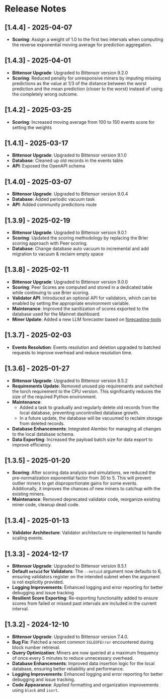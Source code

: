 # Release Notes

## [1.4.4] - 2025-04-07
- **Scoring**: Assign a weight of 1.0 to the first two intervals when computing the reverse exponential moving average for prediction aggregation.

## [1.4.3] - 2025-04-01
- **Bittensor Upgrade**: Upgraded to Bittensor version 9.2.0
- **Scoring**: Reduced penalty for unresponsive miners by imputing missing predictions as the value at 1/3 of the distance between the worst prediction and the mean prediction (closer to the worst) instead of using the completely wrong outcome.

## [1.4.2] - 2025-03-25
- **Scoring**: Increased moving average from 100 to 150 events score for setting the weights

## [1.4.1] - 2025-03-17
- **Bittensor Upgrade**: Upgraded to Bittensor version 9.1.0
- **Database**: Cleaned up old records in the events table
- **API**: Exposed the OpenAPI schema

## [1.4.0] - 2025-03-07
- **Bittensor Upgrade**: Upgraded to Bittensor version 9.0.4
- **Database**: Added periodic vacuum task
- **API**: Added community predictions route

## [1.3.9] - 2025-02-19
- **Bittensor Upgrade**: Upgraded to Bittensor version 9.0.1
- **Scoring**: Updated the scoring methodology by replacing the Brier scoring approach with Peer scoring.
- **Database**: Change database auto vacuum to incremental and add migration to vacuum & reclaim empty space

## [1.3.8] - 2025-02-11
- **Bittensor Upgrade**: Upgraded to Bittensor version 9.0.0
- **Scoring**: Peer Scores are computed and stored in a dedicated table while continuing to use Brier scoring.
- **Validator API**: Introduced an optional API for validators, which can be enabled by setting the appropriate environment variable.
- **Maintenance**: Improved the sanitization of scores exported to the database used for the Mainnet dashboard.
- **Miner Update**: Added a new LLM forecaster based on [forecasting-tools](https://github.com/Metaculus/forecasting-tools)

## [1.3.7] - 2025-02-03
- **Events Resolution**: Events resolution and deletion upgraded to batched requests to improve overhead and reduce resolution time.

## [1.3.6] - 2025-01-27
- **Bittensor Upgrade**: Upgraded to Bittensor version 8.5.2
- **Requirements Update**: Removed unused pip requirements and switched the torch requirement to the CPU version. This significantly reduces the size of the required Python environment.
- **Maintenance**:
    - Added a task to gradually and regularly delete old records from the local database, preventing uncontrolled database growth.
    - In a future update, the database will be vacuumed to reclaim storage from deleted records.
- **Database Enhancements**: Integrated Alembic for managing all changes to the local database schema.
- **Data Exporting**: Increased the payload batch size for data export to improve efficiency.

## [1.3.5] - 2025-01-20
- **Scoring**: After scoring data analysis and simulations, we reduced the pre-normalization exponential factor from 30 to 5. This will prevent outlier miners to get disproportionate gains for some events. Additionally, it improves the chances of new miners to catchup with the existing miners.
- **Maintenance**: Removed deprecated validator code, reorganize existing miner code, cleanup dead code.

## [1.3.4] - 2025-01-13
- **Validator Architecture**: Validator architecture re-implemented to handle scaling events.

## [1.3.3] - 2024-12-17
- **Bittensor Upgrade**: Upgraded to Bittensor version 8.5.1
- **Default `netuid` for Validators**: The `--netuid` argument now defaults to 6, ensuring validators register on the intended subnet when the argument is not explicitly provided.
- **Logging Improvements**: Enhanced logging and error reporting for better debugging and issue tracking
- **Resilient Score Exporting**: Re-exporting functionality added to ensure scores from failed or missed past intervals are included in the current interval.

## [1.3.2] - 2024-12-10
- **Bittensor Upgrade**: Upgraded to Bittensor version 7.4.0.
- **Bug Fix**: Patched a recent common `SSLEOFError` encountered during block number retrieval.
- **Query Optimization**: Miners are now queried at a maximum frequency of once every 5 minutes to reduce unnecessary overhead.
- **Database Enhancements**: Improved data insertion logic for the local database, ensuring better reliability and performance.
- **Logging Improvements**: Enhanced logging and error reporting for better debugging and issue tracking.
- **Code Appearance**: Applied formatting and organization improvements using `black` and `isort`.